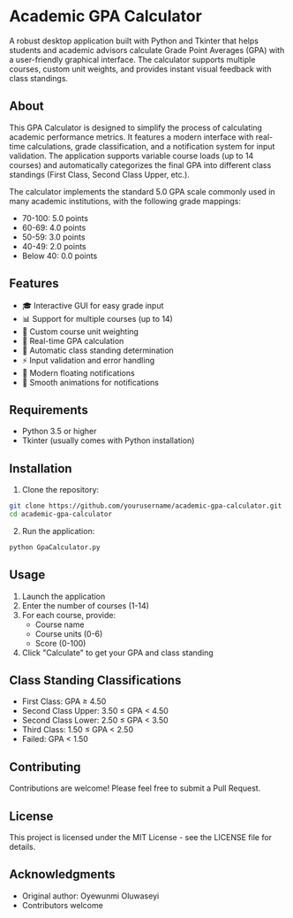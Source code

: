 # Academic GPA Calculator

A robust desktop application built with Python and Tkinter that helps students and academic advisors calculate Grade Point Averages (GPA) with a user-friendly graphical interface. The calculator supports multiple courses, custom unit weights, and provides instant visual feedback with class standings.

## About
This GPA Calculator is designed to simplify the process of calculating academic performance metrics. It features a modern interface with real-time calculations, grade classification, and a notification system for input validation. The application supports variable course loads (up to 14 courses) and automatically categorizes the final GPA into different class standings (First Class, Second Class Upper, etc.).

The calculator implements the standard 5.0 GPA scale commonly used in many academic institutions, with the following grade mappings:
- 70-100: 5.0 points
- 60-69: 4.0 points
- 50-59: 3.0 points
- 40-49: 2.0 points
- Below 40: 0.0 points

## Features
- 🎓 Interactive GUI for easy grade input
- 📊 Support for multiple courses (up to 14)
- 🔢 Custom course unit weighting
- 📝 Real-time GPA calculation
- 🎯 Automatic class standing determination
- ⚡ Input validation and error handling
- 📱 Modern floating notifications
- 💫 Smooth animations for notifications

## Requirements
- Python 3.5 or higher
- Tkinter (usually comes with Python installation)

## Installation
1. Clone the repository:
```bash
git clone https://github.com/yourusername/academic-gpa-calculator.git
cd academic-gpa-calculator
```

2. Run the application:
```bash
python GpaCalculator.py
```

## Usage
1. Launch the application
2. Enter the number of courses (1-14)
3. For each course, provide:
   - Course name
   - Course units (0-6)
   - Score (0-100)
4. Click "Calculate" to get your GPA and class standing

## Class Standing Classifications
- First Class: GPA ≥ 4.50
- Second Class Upper: 3.50 ≤ GPA < 4.50
- Second Class Lower: 2.50 ≤ GPA < 3.50
- Third Class: 1.50 ≤ GPA < 2.50
- Failed: GPA < 1.50

## Contributing
Contributions are welcome! Please feel free to submit a Pull Request.

## License
This project is licensed under the MIT License - see the LICENSE file for details.

## Acknowledgments
- Original author: Oyewunmi Oluwaseyi
- Contributors welcome
